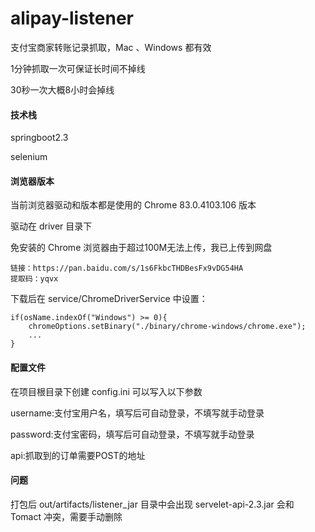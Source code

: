 # alipay-listener

支付宝商家转账记录抓取，Mac 、Windows 都有效

1分钟抓取一次可保证长时间不掉线

30秒一次大概8小时会掉线

#### 技术栈
springboot2.3

selenium

#### 浏览器版本
当前浏览器驱动和版本都是使用的 Chrome 83.0.4103.106 版本

驱动在 driver 目录下

免安装的 Chrome 浏览器由于超过100M无法上传，我已上传到网盘

```$xslt
链接：https://pan.baidu.com/s/1s6FkbcTHDBesFx9vDG54HA 
提取码：yqvx
```

下载后在 service/ChromeDriverService 中设置：

```$xslt
if(osName.indexOf("Windows") >= 0){
    chromeOptions.setBinary("./binary/chrome-windows/chrome.exe");
    ...
}
```

#### 配置文件
在项目根目录下创建 config.ini 可以写入以下参数

username:支付宝用户名，填写后可自动登录，不填写就手动登录

password:支付宝密码，填写后可自动登录，不填写就手动登录

api:抓取到的订单需要POST的地址

#### 问题
打包后 out/artifacts/listener_jar 目录中会出现 servelet-api-2.3.jar 会和 Tomact 冲突，需要手动删除